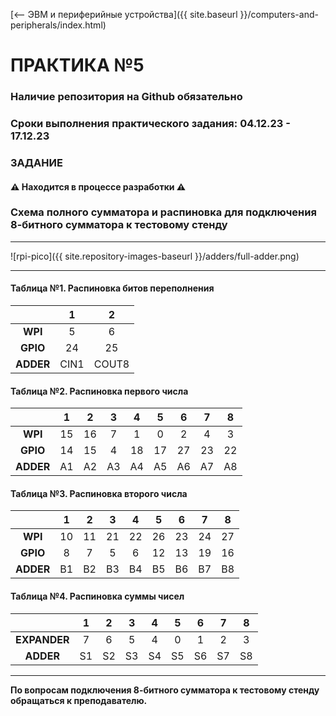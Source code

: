 [⟵ ЭВМ и периферийные устройства]({{ site.baseurl }}/computers-and-peripherals/index.html)

# **ПРАКТИКА №5**

### **Наличие репозитория на Github обязательно**

### **Сроки выполнения практического задания: 04.12.23 - 17.12.23**

### **ЗАДАНИЕ**

#### ⚠️ **Находится в процессе разработки** ⚠️

### **Схема полного сумматора и распиновка для подключения 8-битного сумматора к тестовому стенду**

---

![rpi-pico]({{ site.repository-images-baseurl }}/adders/full-adder.png)

---

#### **Таблица №1. Распиновка битов переполнения**

| |1|2|
|:-:|:-:|:-:|
|**WPI**|5|6|
|**GPIO**|24|25|
|**ADDER**|CIN1|COUT8|

#### **Таблица №2. Распиновка первого числа**

| |1|2|3|4|5|6|7|8|
|:-:|:-:|:-:|:-:|:-:|:-:|:-:|:-:|:-:|
|**WPI**|15|16|7|1|0|2|4|3|
|**GPIO**|14|15|4|18|17|27|23|22|
|**ADDER**|A1|A2|A3|A4|A5|A6|A7|A8|

#### **Таблица №3. Распиновка второго числа**

| |1|2|3|4|5|6|7|8|
|:-:|:-:|:-:|:-:|:-:|:-:|:-:|:-:|:-:|
|**WPI**|10|11|21|22|26|23|24|27|
|**GPIO**|8|7|5|6|12|13|19|16|
|**ADDER**|B1|B2|B3|B4|B5|B6|B7|B8|

#### **Таблица №4. Распиновка суммы чисел**

| |1|2|3|4|5|6|7|8|
|:-:|:-:|:-:|:-:|:-:|:-:|:-:|:-:|:-:|
|**EXPANDER**|7|6|5|4|0|1|2|3|
|**ADDER**|S1|S2|S3|S4|S5|S6|S7|S8|

---

**По вопросам подключения 8-битного сумматора к тестовому стенду обращаться к преподавателю.**
